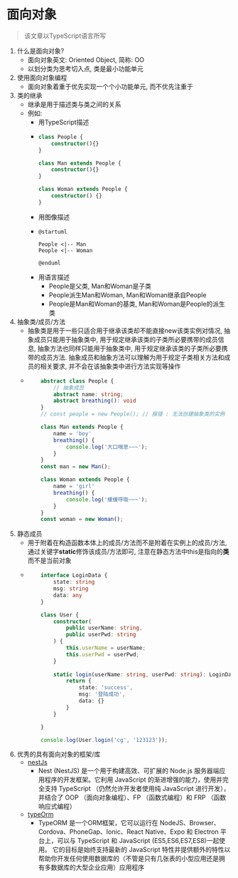 # 面向对象

> 该文章以TypeScript语言所写

1. 什么是面向对象? 
    - 面向对象英文: Oriented Object, 简称: OO
    - 以划分类为思考切入点, 类是最小功能单元
2. 使用面向对象编程
    - 面向对象着重于优先实现一个个小功能单元, 而不优先注重于
3. 类的继承
    - 继承是用于描述类与类之间的关系
    - 例如:
        - 用TypeScript描述
        -   ```ts
            class People {
                constructor(){}
            }

            class Man extends People {
                constructor(){}
            }

            class Woman extends People {
                constructor() {}
            }
            ```
        - 用图像描述
        -   ```puml
            @startuml

            People <|-- Man
            People <|-- Woman
             
            @enduml
            ```
        - 用语言描述
            - People是父类, Man和Woman是子类
            - People派生Man和Woman, Man和Woman继承自People
            - People是Man和Woman的基类, Man和Woman是People的派生类
4. 抽象类/成员/方法
    - 抽象类是用于一些只适合用于继承该类却不能直接new该类实例对情况, 抽象成员只能用于抽象类中, 用于规定继承该类的子类所必要携带的成员信息, 抽象方法也同样只能用于抽象类中, 用于规定继承该类的子类所必要携带的成员方法. 抽象成员和抽象方法可以理解为用于规定子类相关方法和成员的相关要求, 并不会在该抽象类中进行方法实现等操作
    -   ```ts
            abstract class People {
                // 抽象成员
                abstract name: string;
                abstract breathing(): void
            }
            // const people = new People(); // 报错 : 无法创建抽象类的实例

            class Man extends People {
                name = 'boy'
                breathing() {
                    console.log('大口喘息~~~');
                }
            }
            const man = new Man();

            class Woman extends People {
                name = 'girl'
                breathing() {
                    console.log('缓缓呼吸~~~');
                }
            }
            const woman = new Woman();
        ```
5. 静态成员
    - 用于附着在构造函数本体上的成员/方法而不是附着在实例上的成员/方法, 通过关键字**static**修饰该成员/方法即可, 注意在静态方法中this是指向的**类**而不是当前对象
    -   ```ts
            interface LoginData {
                state: string
                msg: string
                data: any
            }

            class User {
                constructor(
                    public userName: string,
                    public userPwd: string
                ) {
                    this.userName = userName;
                    this.userPwd = userPwd;
                }
                
                static login(userName: string, userPwd: string): LoginData {
                    return {
                        state: 'success',
                        msg: '登陆成功',
                        data: {}
                    }
                }

            }

            console.log(User.login('cg', '123123'));
        ```
3. 优秀的具有面向对象的框架/库
    - [nestJs](https://nestjs.com/)
        - Nest (NestJS) 是一个用于构建高效、可扩展的 Node.js 服务器端应用程序的开发框架。它利用 JavaScript 的渐进增强的能力，使用并完全支持 TypeScript （仍然允许开发者使用纯 JavaScript 进行开发），并结合了 OOP （面向对象编程）、FP （函数式编程）和 FRP （函数响应式编程）
    - [typeOrm](https://typeorm.io/#/)
        - TypeORM 是一个ORM框架，它可以运行在 NodeJS、Browser、Cordova、PhoneGap、Ionic、React Native、Expo 和 Electron 平台上，可以与 TypeScript 和 JavaScript (ES5,ES6,ES7,ES8)一起使用。 它的目标是始终支持最新的 JavaScript 特性并提供额外的特性以帮助你开发任何使用数据库的（不管是只有几张表的小型应用还是拥有多数据库的大型企业应用）应用程序